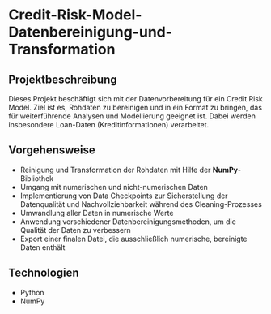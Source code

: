 # Credit-Risk-Model-Datenbereinigung-und-Transformation
## Projektbeschreibung  
Dieses Projekt beschäftigt sich mit der Datenvorbereitung für ein Credit Risk Model. Ziel ist es, Rohdaten zu bereinigen und in ein Format zu bringen, das für weiterführende Analysen und Modellierung geeignet ist. Dabei werden insbesondere Loan-Daten (Kreditinformationen) verarbeitet.

## Vorgehensweise  
- Reinigung und Transformation der Rohdaten mit Hilfe der **NumPy**-Bibliothek  
- Umgang mit numerischen und nicht-numerischen Daten
- Implementierung von Data Checkpoints zur Sicherstellung der Datenqualität und Nachvollziehbarkeit während des Cleaning-Prozesses 
- Umwandlung aller Daten in numerische Werte  
- Anwendung verschiedener Datenbereinigungsmethoden, um die Qualität der Daten zu verbessern  
- Export einer finalen Datei, die ausschließlich numerische, bereinigte Daten enthält  

## Technologien  
- Python  
- NumPy  

